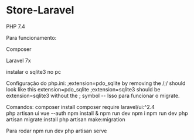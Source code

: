 # Store-Laravel
 PHP 7.4

Para funcionamento:

Composer

Laravel 7x

instalar o sqlite3 no pc

Configuração do php.ini:
    ;extension=pdo_sqlite by removing the /;/ should look like this extension=pdo_sqlite
    ;extension=sqlite3 should be extension=sqlite3 without the ; symbol
    -- Isso para funcionar o migrate.

Comandos:
    composer install
    composer require laravel/ui:^2.4    
    php artisan ui vue --auth
    npm install & npm run dev
    npm i
    npm run dev
    php artisan migrate:install
    php artisan make:migration 

Para rodar
    npm run dev
    php artisan serve